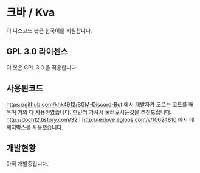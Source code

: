 # 크바 / Kva
이 디스코드 봇은 한국어를 지원합니다.

## GPL 3.0 라이센스
이 봇은 GPL 3.0 을 적용합니다.

## 사용된코드
https://github.com/khk4912/BGM-Discord-Bot 에서 개발자가 모르는 코드를 배우며 거의 다 사용하였습니다. 한번씩 가셔서 둘러보시는것을 추천드립니다.
http://doch12.tistory.com/32 | http://lexlove.egloos.com/v/10624810 에서 메세지박스를 사용했습니다.

## 개발현황
아직 개발중입니다.

